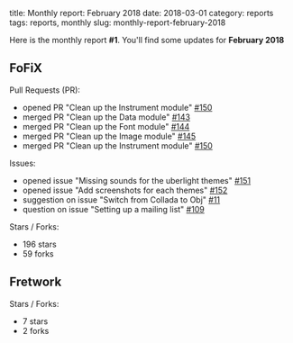 title: Monthly report: February 2018
date: 2018-03-01
category: reports
tags: reports, monthly
slug: monthly-report-february-2018

Here is the monthly report **#1**. You'll find some updates for **February 2018**

## FoFiX

Pull Requests (PR):

- opened PR "Clean up the Instrument module" [#150](https://github.com/fofix/fofix/pull/150)
- merged PR "Clean up the Data module" [#143](https://github.com/fofix/fofix/pull/143)
- merged PR "Clean up the Font module" [#144](https://github.com/fofix/fofix/pull/144)
- merged PR "Clean up the Image module" [#145](https://github.com/fofix/fofix/pull/145)
- merged PR "Clean up the Instrument module" [#150](https://github.com/fofix/fofix/pull/150)

Issues:

- opened issue "Missing sounds for the uberlight themes" [#151](https://github.com/fofix/fofix/issues/151)
- opened issue "Add screenshots for each themes" [#152](https://github.com/fofix/fofix/issues/152)
- suggestion on issue "Switch from Collada to Obj" [#11](https://github.com/fofix/fofix/issues/11)
- question on issue "Setting up a mailing list" [#109](https://github.com/fofix/fofix/issues/109)

Stars / Forks:

- 196 stars
- 59 forks


## Fretwork

Stars / Forks:

- 7 stars
- 2 forks
